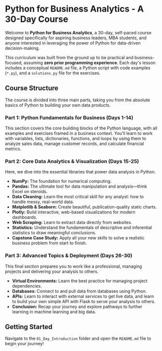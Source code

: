 # Python for Business Analytics - A 30-Day Course

Welcome to **Python for Business Analytics**, a 30-day, self-paced course designed specifically for aspiring business leaders, MBA students, and anyone interested in leveraging the power of Python for data-driven decision-making.

This curriculum was built from the ground up to be practical and business-focused, assuming **zero prior programming experience**. Each day's lesson includes a conceptual `README.md` file, a Python script with code examples (`*.py`), and a `solutions.py` file for the exercises.

## Course Structure

The course is divided into three main parts, taking you from the absolute basics of Python to building your own data products.

### Part 1: Python Fundamentals for Business (Days 1-14)
This section covers the core building blocks of the Python language, with all examples and exercises framed in a business context. You'll learn to work with variables, lists, dictionaries, functions, and loops by using them to analyze sales data, manage customer records, and calculate financial metrics.

### Part 2: Core Data Analytics & Visualization (Days 15-25)
Here, we dive into the essential libraries that power data analysis in Python.
- **NumPy:** The foundation for numerical computing.
- **Pandas:** The ultimate tool for data manipulation and analysis—think Excel on steroids.
- **Data Cleaning:** Learn the most critical skill for any analyst: how to handle messy, real-world data.
- **Matplotlib & Seaborn:** Create beautiful, publication-quality static charts.
- **Plotly:** Build interactive, web-based visualizations for modern dashboards.
- **Web Scraping:** Learn to extract data directly from websites.
- **Statistics:** Understand the fundamentals of descriptive and inferential statistics to draw meaningful conclusions.
- **Capstone Case Study:** Apply all your new skills to solve a realistic business problem from start to finish.

### Part 3: Advanced Topics & Deployment (Days 26-30)
This final section prepares you to work like a professional, managing projects and delivering your analysis to others.
- **Virtual Environments:** Learn the best practice for managing project dependencies.
- **Databases:** Connect to and pull data from databases using Python.
- **APIs:** Learn to interact with external services to get live data, and learn to build your own simple API with Flask to serve your analysis to others.
- **Conclusion:** Recap your journey and explore pathways to further learning in machine learning and big data.

## Getting Started

Navigate to the `01_Day_Introduction` folder and open the `README.md` file to begin your journey!

